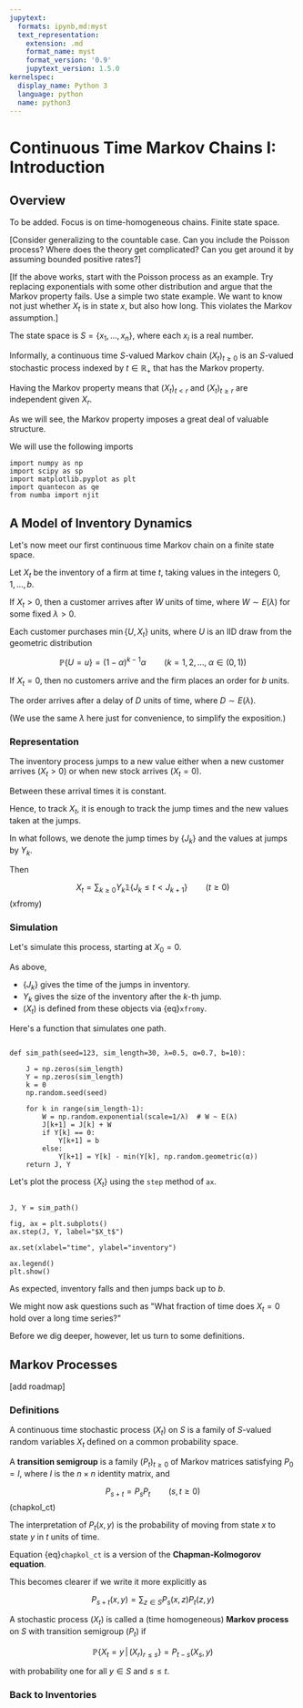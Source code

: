 ```yaml
---
jupytext:
  formats: ipynb,md:myst
  text_representation:
    extension: .md
    format_name: myst
    format_version: '0.9'
    jupytext_version: 1.5.0
kernelspec:
  display_name: Python 3
  language: python
  name: python3
---
```




# Continuous Time Markov Chains I: Introduction

## Overview

To be added.  Focus is on time-homogeneous chains.  Finite state space.

[Consider generalizing to the countable case.  Can you include the Poisson
process?  Where does the theory get complicated?  Can you get around it by
assuming bounded positive rates?]

[If the above works, start with the Poisson process as an example.  Try
replacing exponentials with some other distribution and argue that the Markov
property fails.  Use a simple two state example.  We want to know not just
whether $X_t$ is in state $x$, but also how long.  This violates the Markov
assumption.]

The state space is $S = \{x_1, \ldots, x_n\}$, where each $x_i$ is a real number.

Informally, a continuous time $S$-valued Markov chain $(X_t)_{t \geq 0}$ is an $S$-valued stochastic process indexed by $t \in \mathbb R_+$ that has the Markov property.

Having the Markov property means that $(X_t)_{t < r}$ and $(X_t)_{t \geq r}$ are independent given $X_r$.

As we will see, the Markov property imposes a great deal of valuable structure.

We will use the following imports

```{code-cell} ipython3
import numpy as np
import scipy as sp
import matplotlib.pyplot as plt
import quantecon as qe
from numba import njit

```



## A Model of Inventory Dynamics

Let's now meet our first continuous time Markov chain on a finite state space.

Let $X_t$ be the inventory of a firm at time $t$,
taking values in the integers $0, 1, \ldots, b$.

If $X_t > 0$, then a customer arrives after $W$
units of time, where $W \sim E(\lambda)$ for some fixed $\lambda > 0$.

Each customer purchases $\min\{U, X_t\}$ units, where $U$ is an IID draw from
the geometric distribution

$$
    \mathbb P\{U = u\} = (1-\alpha)^{k-1} \alpha
    \qquad (k = 1, 2, \ldots, \; \alpha \in (0, 1))
$$

If $X_t = 0$, then no customers arrive and the firm places an order for $b$ units.

The order arrives after a delay of $D$ units of time, where $D \sim E(\lambda)$.

(We use the same $\lambda$ here just for convenience, to simplify the exposition.)

### Representation

The inventory process jumps to a new value either when a new customer arrives
$(X_t > 0)$ or when new stock arrives $(X_t = 0)$.

Between these arrival times it is constant.

Hence, to track $X_t$, it is enough to track the jump times and the new values
taken at the jumps.

In what follows, we denote the jump times by $\{J_k\}$ and the values at jumps
by $Y_k$.

Then 

$$
    X_t = \sum_{k \geq 0} Y_k \mathbb 1\{J_k \leq t < J_{k+1}\}
    \qquad (t \geq 0)
$$ (xfromy)



### Simulation

Let's simulate this process, starting at $X_0 = 0$.

As above,

* $\{J_k\}$ gives the time of the jumps in inventory.
* $Y_k$ gives the size of the inventory after the $k$-th jump.
* $(X_t)$ is defined from these objects via {eq}`xfromy`.

Here's a function that simulates one path.

```{code-cell} ipython3

def sim_path(seed=123, sim_length=30, λ=0.5, α=0.7, b=10):

    J = np.zeros(sim_length)
    Y = np.zeros(sim_length)
    k = 0
    np.random.seed(seed)

    for k in range(sim_length-1):
        W = np.random.exponential(scale=1/λ)  # W ~ E(λ)
        J[k+1] = J[k] + W
        if Y[k] == 0:
            Y[k+1] = b
        else:
            Y[k+1] = Y[k] - min(Y[k], np.random.geometric(α))
    return J, Y
```

Let's plot the process $\{X_t\}$ using the ``step`` method of ``ax``.

```{code-cell} ipython3

J, Y = sim_path()

fig, ax = plt.subplots()
ax.step(J, Y, label="$X_t$")

ax.set(xlabel="time", ylabel="inventory")

ax.legend()
plt.show()
```

As expected, inventory falls and then jumps back up to $b$.

We might now ask questions such as "What fraction of time does $X_t = 0$ hold
over a long time series?"

Before we dig deeper, however, let us turn to some definitions.

## Markov Processes

[add roadmap]

### Definitions

A continuous time stochastic process $(X_t)$ on $S$ is a family of $S$-valued
random variables $X_t$ defined on a common probability space.

A **transition semigroup** is a family $(P_t)_{t \geq 0}$ of Markov matrices
satisfying $P_0 = I$, where $I$ is the $n \times n$ identity matrix, and

$$
    P_{s + t} = P_s P_t
    \qquad (s, t \geq 0)
$$ (chapkol_ct)

The interpretation of $P_t(x, y)$ is the probability of moving from state $x$
to state $y$ in $t$ units of time.

Equation {eq}`chapkol_ct` is a version of the **Chapman-Kolmogorov equation**.

This becomes clearer if we write it more explicitly as

$$
    P_{s+t}(x, y) 
    = \sum_{z \in S} P_s(x, z) P_t(z, y)
$$

A stochastic process $(X_t)$ is called a (time homogeneous) **Markov process** on $S$
with transition semigroup $(P_t)$ if

$$
    \mathbb P\{X_t = y \,|\, (X_r)_{r \leq s} \}
    = P_{t - s} (X_s, y)
$$

with probability one for all $y \in S$ and $s \leq t$.


### Back to Inventories


